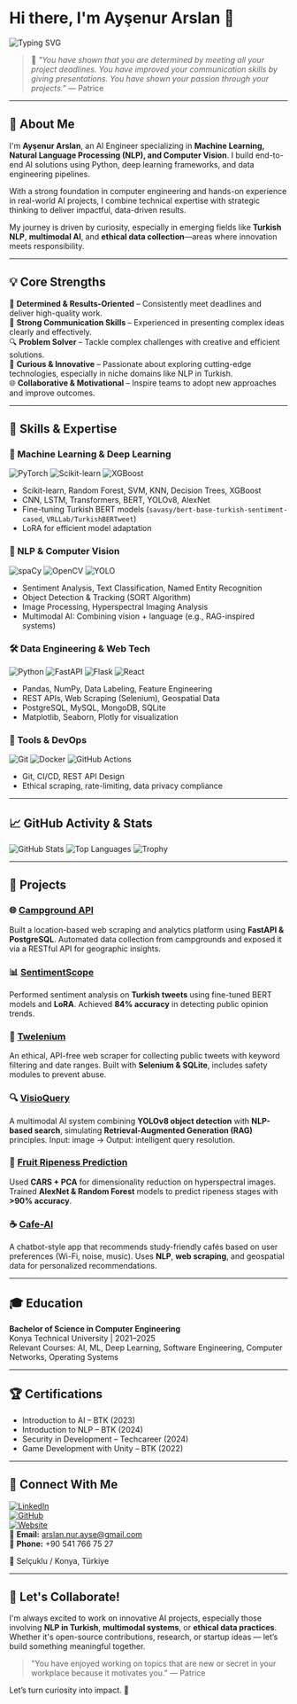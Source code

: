 # Hi there, I'm Ayşenur Arslan 👋  
![Typing SVG](https://readme-typing-svg.demolab.com?font=Fira+Code&pause=1000&color=00BFFF&center=true&vCenter=true&width=450&lines=Hi+there%2C+I'm+Aysenur+Arslan+👋;AI+Engineer+%F0%9F%A4%B8;NLP+%26+Computer+Vision+Enthusiast+🚀;Building+Impactful+AI+Solutions+💻)

> 🌟 *"You have shown that you are determined by meeting all your project deadlines. You have improved your communication skills by giving presentations. You have shown your passion through your projects."* — Patrice

---

## 🚀 About Me

I'm **Ayşenur Arslan**, an AI Engineer specializing in **Machine Learning, Natural Language Processing (NLP), and Computer Vision**. I build end-to-end AI solutions using Python, deep learning frameworks, and data engineering pipelines.  

With a strong foundation in computer engineering and hands-on experience in real-world AI projects, I combine technical expertise with strategic thinking to deliver impactful, data-driven results.  

My journey is driven by curiosity, especially in emerging fields like **Turkish NLP**, **multimodal AI**, and **ethical data collection**—areas where innovation meets responsibility.

---

## 💡 Core Strengths

🎯 **Determined & Results-Oriented** – Consistently meet deadlines and deliver high-quality work.  
💬 **Strong Communication Skills** – Experienced in presenting complex ideas clearly and effectively.  
🔍 **Problem Solver** – Tackle complex challenges with creative and efficient solutions.  
🧠 **Curious & Innovative** – Passionate about exploring cutting-edge technologies, especially in niche domains like NLP in Turkish.  
🌐 **Collaborative & Motivational** – Inspire teams to adopt new approaches and improve outcomes.

---

## 🔧 Skills & Expertise

### 🎯 Machine Learning & Deep Learning
![PyTorch](https://img.shields.io/badge/PyTorch-EE4C2C?style=for-the-badge&logo=pytorch&logoColor=white)
![Scikit-learn](https://img.shields.io/badge/scikit--learn-F7931A?style=for-the-badge&logo=scikit-learn&logoColor=white)
![XGBoost](https://img.shields.io/badge/XGBoost-2E8B57?style=for-the-badge&logo=xgboost&logoColor=white)

- Scikit-learn, Random Forest, SVM, KNN, Decision Trees, XGBoost  
- CNN, LSTM, Transformers, BERT, YOLOv8, AlexNet  
- Fine-tuning Turkish BERT models (`savasy/bert-base-turkish-sentiment-cased`, `VRLLab/TurkishBERTweet`)  
- LoRA for efficient model adaptation  

### 🤖 NLP & Computer Vision
![spaCy](https://img.shields.io/badge/spaCy-000000?style=for-the-badge&logo=spacy&logoColor=white)
![OpenCV](https://img.shields.io/badge/OpenCV-26313B?style=for-the-badge&logo=opencv&logoColor=white)
![YOLO](https://img.shields.io/badge/YOLO-FF0000?style=for-the-badge&logo=yolo&logoColor=white)

- Sentiment Analysis, Text Classification, Named Entity Recognition  
- Object Detection & Tracking (SORT Algorithm)  
- Image Processing, Hyperspectral Imaging Analysis  
- Multimodal AI: Combining vision + language (e.g., RAG-inspired systems)

### 🛠️ Data Engineering & Web Tech
![Python](https://img.shields.io/badge/Python-3776AB?style=for-the-badge&logo=python&logoColor=white)
![FastAPI](https://img.shields.io/badge/FastAPI-000000?style=for-the-badge&logo=fastapi&logoColor=white)
![Flask](https://img.shields.io/badge/Flask-000000?style=for-the-badge&logo=flask&logoColor=white)
![React](https://img.shields.io/badge/React-20232A?style=for-the-badge&logo=react&logoColor=61DAFB)

- Pandas, NumPy, Data Labeling, Feature Engineering  
- REST APIs, Web Scraping (Selenium), Geospatial Data  
- PostgreSQL, MySQL, MongoDB, SQLite  
- Matplotlib, Seaborn, Plotly for visualization

### 🧰 Tools & DevOps
![Git](https://img.shields.io/badge/Git-F05032?style=for-the-badge&logo=git&logoColor=white)
![Docker](https://img.shields.io/badge/Docker-2496ED?style=for-the-badge&logo=docker&logoColor=white)
![GitHub Actions](https://img.shields.io/badge/GitHub_Actions-2088FF?style=for-the-badge&logo=github-actions&logoColor=white)

- Git, CI/CD, REST API Design  
- Ethical scraping, rate-limiting, data privacy compliance

---

## 📈 GitHub Activity & Stats

![GitHub Stats](https://github-readme-stats.vercel.app/api?username=aysenurarslann&show_icons=true&theme=radical)
![Top Languages](https://github-readme-stats.vercel.app/api/top-langs/?username=aysenurarslann&layout=compact&theme=radical)
![Trophy](https://github-profile-trophy.vercel.app/?username=aysenurarslann&theme=onedark&row=1&column=7)

---

## 🌱 Projects

### 🌐 [Campground API](https://github.com/aysenurarslann/Campground-API)  
Built a location-based web scraping and analytics platform using **FastAPI & PostgreSQL**. Automated data collection from campgrounds and exposed it via a RESTful API for geographic insights.

### 📊 [SentimentScope](https://github.com/aysenurarslann/SentimentScope)  
Performed sentiment analysis on **Turkish tweets** using fine-tuned BERT models and **LoRA**. Achieved **84% accuracy** in detecting public opinion trends.

### 🐉 [Twelenium](https://github.com/aysenurarslann/Twelenium)  
An ethical, API-free web scraper for collecting public tweets with keyword filtering and date ranges. Built with **Selenium & SQLite**, includes safety modules to prevent abuse.

### 🔍 [VisioQuery](https://github.com/aysenurarslann/VisioQuery)  
A multimodal AI system combining **YOLOv8 object detection** with **NLP-based search**, simulating **Retrieval-Augmented Generation (RAG)** principles. Input: image → Output: intelligent query resolution.

### 🍎 [Fruit Ripeness Prediction](https://github.com/aysenurarslann/Fruit-Ripeness-Prediction)  
Used **CARS + PCA** for dimensionality reduction on hyperspectral images. Trained **AlexNet & Random Forest** models to predict ripeness stages with **>90% accuracy**.

### ☕ [Cafe-AI](https://github.com/aysenurarslann/Cafe-AI)  
A chatbot-style app that recommends study-friendly cafés based on user preferences (Wi-Fi, noise, music). Uses **NLP**, **web scraping**, and geospatial data for personalized recommendations.

---

## 🎓 Education

**Bachelor of Science in Computer Engineering**  
Konya Technical University | 2021–2025  
Relevant Courses: AI, ML, Deep Learning, Software Engineering, Computer Networks, Operating Systems

---

## 🏆 Certifications

- Introduction to AI – BTK (2023)  
- Introduction to NLP – BTK (2024)  
- Security in Development – Techcareer (2024)  
- Game Development with Unity – BTK (2022)

---

## 🤝 Connect With Me

[![LinkedIn](https://img.shields.io/badge/LinkedIn-0077B5?style=for-the-badge&logo=linkedin&logoColor=white)](https://www.linkedin.com/in/ayşenur-arslan)  
[![GitHub](https://img.shields.io/badge/GitHub-181515?style=for-the-badge&logo=github&logoColor=white)](https://github.com/aysenurarslann)  
[![Website](https://img.shields.io/badge/Website-000000?style=for-the-badge&logo=google-chrome&logoColor=white)](https://aysenurarslan.vercel.app/)  
📧 **Email:** arslan.nur.ayse@gmail.com  
📱 **Phone:** +90 541 766 75 27

📍 Selçuklu / Konya, Türkiye

---

## 💬 Let's Collaborate!

I'm always excited to work on innovative AI projects, especially those involving **NLP in Turkish**, **multimodal systems**, or **ethical data practices**. Whether it's open-source contributions, research, or startup ideas — let’s build something meaningful together.

> "You have enjoyed working on topics that are new or secret in your workplace because it motivates you." — Patrice

Let’s turn curiosity into impact. 🚀
